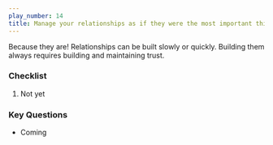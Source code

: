 ```yaml
---
play_number: 14
title: Manage your relationships as if they were the most important thing to your business
---
```


Because they are! Relationships can be built slowly or quickly. Building them always requires building and maintaining trust. 

### Checklist
1. Not yet

### Key Questions
- Coming